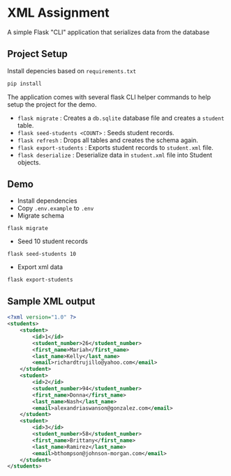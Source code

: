 # XML Assignment

A simple Flask "CLI" application that serializes data from the database

## Project Setup
Install depencies based on `requirements.txt`
```bash
pip install
```

The application comes with several flask CLI helper commands to help setup the project for the demo.

- `flask migrate` : Creates a `db.sqlite` database file and creates a `student` table.
- `flask seed-students <COUNT>` : Seeds student records.
- `flask refresh` : Drops all tables and creates the schema again.
- `flask export-students` : Exports student records to `student.xml` file.
- `flask deserialize` : Deserialize data in `student.xml` file into Student objects.

## Demo
- Install dependencies
- Copy `.env.example` to `.env`
- Migrate schema
```
flask migrate
```
- Seed 10 student records
```
flask seed-students 10
```
- Export xml data
```
flask export-students
```

## Sample XML output
```xml
<?xml version="1.0" ?>
<students>
	<student>
		<id>1</id>
		<student_number>26</student_number>
		<first_name>Mariah</first_name>
		<last_name>Kelly</last_name>
		<email>richardtrujillo@yahoo.com</email>
	</student>
	<student>
		<id>2</id>
		<student_number>94</student_number>
		<first_name>Donna</first_name>
		<last_name>Nash</last_name>
		<email>alexandriaswanson@gonzalez.com</email>
	</student>
	<student>
		<id>3</id>
		<student_number>58</student_number>
		<first_name>Brittany</first_name>
		<last_name>Ramirez</last_name>
		<email>bthompson@johnson-morgan.com</email>
	</student>
</students>
```
